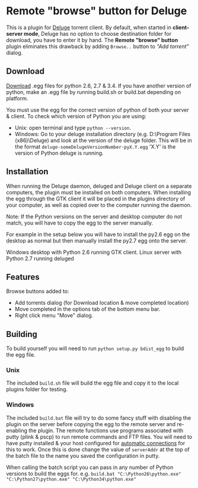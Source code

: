 # Remote "browse" button for Deluge
This is a plugin for [Deluge](http://deluge-torrent.org) torrent client.
By default, when started in **client-server mode**, Deluge has no option to choose destination folder for download, you have to enter it by hand.
The **Remote "browse" button** plugin eliminates this drawback by adding `Browse..` button to *"Add torrent"* dialog.

## Download
[Download](https://github.com/dredkin/deluge-rbb/releases) .egg files for python 2.6, 2.7 & 3.4.
If you have another version of python, make an .egg file by running build.sh or build.bat depending on platform.

You must use the egg for the correct version of python of both your server & client.
To check which version of Python you are using:
* Unix: open terminal and type `python --version`.
* Windows: Go to your deluge installation directory (e.g. D:\Program Files (x86)\Deluge) and look at the version of the deluge folder. This will be in the format `deluge-someDelugeVersionNumber-pyX.Y.egg` 'X.Y' is the version of Python deluge is running.

## Installation
When running the Deluge daemon, deluged and Deluge client on a separate computers, the plugin must be installed on both computers. When installing the egg through the GTK client it will be placed in the plugins directory of your computer, as well as copied over to the computer running the daemon.

Note: If the Python versions on the server and desktop computer do not match, you will have to copy the egg to the server manually.

For example in the setup below you will have to install the py2.6 egg on the desktop as normal but then manually install the py2.7 egg onto the server.

Windows desktop with Python 2.6 running GTK client.
Linux server with Python 2.7 running deluged

## Features
Browse buttons added to:
* Add torrents dialog (for Download location & move completed location)
* Move completed in the options tab of the bottom menu bar.
* Right click menu "Move" dialog.

## Building
To build yourself you will need to run `python setup.py bdist_egg` to build the egg file.

### Unix
The included `build.sh` file will build the egg file and copy it to the local plugins folder for testing.

### Windows
The included `build.bat` file will try to do some fancy stuff with disabling the plugin on the server before copying the egg to the remote server and re-enabling the plugin. The remote functions use programs associated with putty (plink & pscp) to run remote commands and FTP files. You will need to have putty installed & your host configured for [automatic connections](http://the.earth.li/~sgtatham/putty/0.52/htmldoc/Chapter7.html#7.2.2) for this to work. Once this is done change the value of `serverAddr` at the top of the batch file to the name you saved the configuration in putty.

When calling the batch script you can pass in any number of Python versions to build the eggs for.
e.g. `build.bat "C:\Python26\python.exe" "C:\Python27\python.exe" "C:\Python34\python.exe"`
